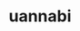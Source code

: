 ---
title: uannabi
github: https://github.com/uannabi
mode: light
transition: 3s
archetype:
- Code
- Descriptive
---